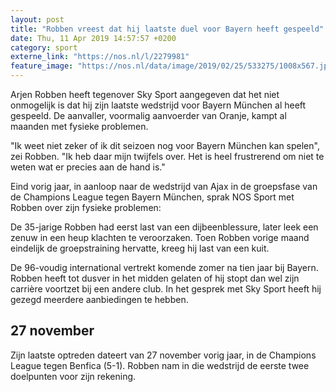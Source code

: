 ```yaml
---
layout: post
title: "Robben vreest dat hij laatste duel voor Bayern heeft gespeeld"
date: Thu, 11 Apr 2019 14:57:57 +0200
category: sport
externe_link: "https://nos.nl/l/2279981"
feature_image: "https://nos.nl/data/image/2019/02/25/533275/1008x567.jpg"
---
```


<p>Arjen Robben heeft tegenover Sky Sport aangegeven dat het niet onmogelijk is dat hij zijn laatste wedstrijd voor Bayern München al heeft gespeeld. De aanvaller, voormalig aanvoerder van Oranje, kampt al maanden met fysieke problemen.</p>
<p>"Ik weet niet zeker of ik dit seizoen nog voor Bayern München kan spelen", zei Robben. "Ik heb daar mijn twijfels over. Het is heel frustrerend om niet te weten wat er precies aan de hand is."</p>
<p>Eind vorig jaar, in aanloop naar de wedstrijd van Ajax in de groepsfase van de Champions League tegen Bayern München, sprak NOS Sport met Robben over zijn fysieke problemen:</p>
<p>De 35-jarige Robben had eerst last van een dijbeenblessure, later leek een zenuw in een heup klachten te veroorzaken. Toen Robben vorige maand eindelijk de groepstraining hervatte, kreeg hij last van een kuit.</p>
<p>De 96-voudig international vertrekt komende zomer na tien jaar bij Bayern. Robben heeft tot dusver in het midden gelaten of hij stopt dan wel zijn carrière voortzet bij een andere club. In het gesprek met Sky Sport heeft hij gezegd meerdere aanbiedingen te hebben.</p>
<h2>27 november</h2>
<p>Zijn laatste optreden dateert van 27 november vorig jaar, in de Champions League tegen Benfica (5-1). Robben nam in die wedstrijd de eerste twee doelpunten voor zijn rekening.</p>
